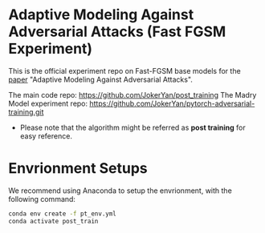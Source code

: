 # Adaptive Modeling Against Adversarial Attacks (Fast FGSM Experiment)

This is the official experiment repo on Fast-FGSM base models for the [paper](https://arxiv.org/abs/2112.12431) "Adaptive Modeling Against Adversarial Attacks".

The main code repo: https://github.com/JokerYan/post_training
The Madry Model experiment repo: https://github.com/JokerYan/pytorch-adversarial-training.git 

* Please note that the algorithm might be referred as **post training** for easy reference.

# Envrionment Setups
We recommend using Anaconda to setup the envrionment, with the following command:
```bash
conda env create -f pt_env.yml
conda activate post_train
```
